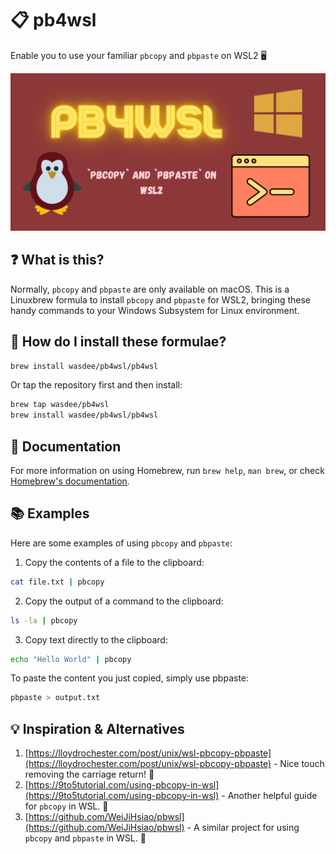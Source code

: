 # 📋 pb4wsl
Enable you to use your familiar `pbcopy` and `pbpaste` on WSL2 🖥️

![an art cover for pb4wsl](Assets/pb4wsl.png)

## ❓ What is this?
Normally, `pbcopy` and `pbpaste` are only available on macOS. This is a Linuxbrew formula to install `pbcopy` and `pbpaste` for WSL2, bringing these handy commands to your Windows Subsystem for Linux environment.

## 🚀 How do I install these formulae?
```sh
brew install wasdee/pb4wsl/pb4wsl
```
Or tap the repository first and then install:
```sh
brew tap wasdee/pb4wsl
brew install wasdee/pb4wsl/pb4wsl
```

## 📖 Documentation
For more information on using Homebrew, run `brew help`, `man brew`, or check [Homebrew's documentation](https://docs.brew.sh/).

## 📚 Examples

Here are some examples of using `pbcopy` and `pbpaste`:


1. Copy the contents of a file to the clipboard:
```sh
cat file.txt | pbcopy
```

2. Copy the output of a command to the clipboard:
```sh
ls -la | pbcopy
```

3. Copy text directly to the clipboard:
```sh
echo "Hello World" | pbcopy
```

To paste the content you just copied, simply use pbpaste:
```sh
pbpaste > output.txt
```

## 💡 Inspiration & Alternatives

1. [https://lloydrochester.com/post/unix/wsl-pbcopy-pbpaste](https://lloydrochester.com/post/unix/wsl-pbcopy-pbpaste) - Nice touch removing the carriage return! 👏
2. [https://9to5tutorial.com/using-pbcopy-in-wsl](https://9to5tutorial.com/using-pbcopy-in-wsl) - Another helpful guide for `pbcopy` in WSL. 📄
3. [https://github.com/WeiJiHsiao/pbwsl](https://github.com/WeiJiHsiao/pbwsl) - A similar project for using `pbcopy` and `pbpaste` in WSL. 🔄